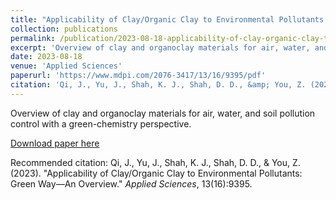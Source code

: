 ```yaml
---
title: "Applicability of Clay/Organic Clay to Environmental Pollutants: Green Way—An Overview"
collection: publications
permalink: /publication/2023-08-18-applicability-of-clay-organic-clay-to-environmental-pollutants-green-way-an-overview
excerpt: 'Overview of clay and organoclay materials for air, water, and soil pollution control with a green-chemistry perspective.'
date: 2023-08-18
venue: 'Applied Sciences'
paperurl: 'https://www.mdpi.com/2076-3417/13/16/9395/pdf'
citation: 'Qi, J., Yu, J., Shah, K. J., Shah, D. D., &amp; You, Z. (2023). &quot;Applicability of Clay/Organic Clay to Environmental Pollutants: Green Way—An Overview.&quot; <i>Applied Sciences</i>, 13(16):9395.'
---
```

Overview of clay and organoclay materials for air, water, and soil pollution control with a green-chemistry perspective.

[Download paper here](https://www.mdpi.com/2076-3417/13/16/9395/pdf)

Recommended citation: Qi, J., Yu, J., Shah, K. J., Shah, D. D., & You, Z. (2023). "Applicability of Clay/Organic Clay to Environmental Pollutants: Green Way—An Overview." <i>Applied Sciences</i>, 13(16):9395.